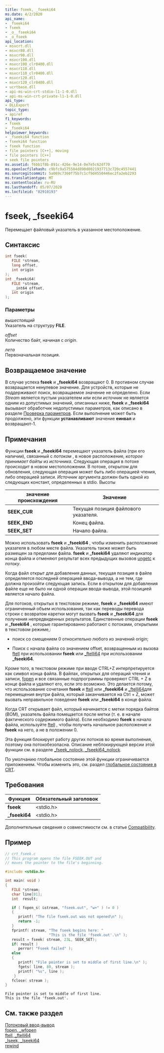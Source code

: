 ```yaml
---
title: fseek, _fseeki64
ms.date: 4/2/2020
api_name:
- _fseeki64
- fseek
- _o__fseeki64
- _o_fseek
api_location:
- msvcrt.dll
- msvcr80.dll
- msvcr90.dll
- msvcr100.dll
- msvcr100_clr0400.dll
- msvcr110.dll
- msvcr110_clr0400.dll
- msvcr120.dll
- msvcr120_clr0400.dll
- ucrtbase.dll
- api-ms-win-crt-stdio-l1-1-0.dll
- api-ms-win-crt-private-l1-1-0.dll
api_type:
- DLLExport
topic_type:
- apiref
f1_keywords:
- fseek
- _fseeki64
helpviewer_keywords:
- _fseeki64 function
- fseeki64 function
- fseek function
- file pointers [C++], moving
- file pointers [C++]
- seek file pointers
ms.assetid: f6bb1f8b-891c-426e-9e14-0e7e5c62df70
ms.openlocfilehash: c9bfc9a575504d890d0021937713c720c4557441
ms.sourcegitcommit: 5a069c7360f75b7c1cf9d4550446ec2fa2eb2293
ms.translationtype: MT
ms.contentlocale: ru-RU
ms.lasthandoff: 05/07/2020
ms.locfileid: "82910193"
---
```

# <a name="fseek-_fseeki64"></a>fseek, _fseeki64

Перемещает файловый указатель в указанное местоположение.

## <a name="syntax"></a>Синтаксис

```C
int fseek(
   FILE *stream,
   long offset,
   int origin
);
int _fseeki64(
   FILE *stream,
   __int64 offset,
   int origin
);
```

### <a name="parameters"></a>Параметры

*вышестоящий*<br/>
Указатель на структуру **FILE**.

*offset*<br/>
Количество байт, начиная с *origin*.

*лета*<br/>
Первоначальная позиция.

## <a name="return-value"></a>Возвращаемое значение

В случае успеха **fseek** и **_fseeki64** возвращают 0. В противном случае возвращается ненулевое значение. Для устройств, которые не поддерживают поиск, возвращаемое значение не определено. Если *Stream* является пустым указателем или если *источник* не является одним из допустимых значений, описанных ниже, **fseek** и **_fseeki64** вызывают обработчик недопустимых параметров, как описано в разделе [Проверка параметров](../../c-runtime-library/parameter-validation.md). Если выполнение может быть продолжено, эти функции **устанавливают** значение **еинвал** и возвращают-1.

## <a name="remarks"></a>Примечания

Функции **fseek** и **_fseeki64** перемещают указатель файла (при его наличии), связанный с *потоком* , в новое расположение, *которое принимает байты* из *источника*. Следующая операция в потоке происходит в новом местоположении. В потоке, открытом для обновления, следующая операция может быть либо операцией чтения, либо операцией записи. *Источник* аргумента должен быть одной из следующих констант, определенных в stdio. Высоты

|значение происхождения|Значение|
|-|-|
| **SEEK_CUR** | Текущая позиция файлового указателя. |
| **SEEK_END** | Конец файла. |
| **SEEK_SET** | Начало файла. |

Можно использовать **fseek** и **_fseeki64** , чтобы изменить расположение указателя в любом месте файла. Указатель также может быть размещен за пределами файла. **fseek** и **_fseeki64** удаляют индикатор конца файла и отменяют результат всех предыдущих вызовов [ungetc](ungetc-ungetwc.md) к *потоку*.

Когда файл открыт для добавления данных, текущая позиция в файле определяется последней операцией ввода-вывода, а не тем, где должна произойти следующая запись. Если в открытом для добавления файле еще не было ни одной операции ввода-вывода, этой позицией является начало файла.

Для потоков, открытых в текстовом режиме, **fseek** и **_fseeki64** имеют ограниченный объем использования, так как переводы перевода строки с возвратом каретки могут вызвать **fseek** и **_fseeki64** для получения непредвиденных результатов. Единственные операции **fseek** и **_fseeki64** , которые гарантированно работают с потоками, открытыми в текстовом режиме,:

- поиск со смещением 0 относительно любого из значений origin;

- Поиск с начала файла со значением offset, возвращенным из вызова [ftell](ftell-ftelli64.md) при использовании **fseek** или [_ftelli64](ftell-ftelli64.md) при использовании **_fseeki64**.

Кроме того, в текстовом режиме при вводе CTRL+Z интерпретируется как символ конца файла. В файлах, открытых для операций чтения и записи, [fopen](fopen-wfopen.md) и все связанные подпрограммы проверяют CTRL + Z в конце файла и удаляют его, если это возможно. Это делается потому, что использование сочетания **fseek** и [ftell](ftell-ftelli64.md) или **_fseeki64** и [_ftelli64](ftell-ftelli64.md)для перемещения внутри файла, который заканчивается на Ctrl + Z, может вызвать неправильное поведение **fseek** или **_fseeki64** в конце файла.

Когда CRT открывает файл, который начинается с метки порядка байтов (BOM), указатель файла помещается после метки (т. е. в начале фактического содержимого файла). Если необходимо **fseek** в начало файла, используйте [ftell](ftell-ftelli64.md) , чтобы получить начальное расположение и **fseek** на него, а не в положении 0.

Эта функция блокирует работу других потоков во время выполнения, поэтому она потокобезопасна. Описание неблокирующей версии этой функции см. в разделе [_fseek_nolock, _fseeki64_nolock](fseek-nolock-fseeki64-nolock.md).

По умолчанию глобальное состояние этой функции ограничивается приложением. Чтобы изменить это, см. раздел [глобальное состояние в CRT](../global-state.md).

## <a name="requirements"></a>Требования

|Функция|Обязательный заголовок|
|--------------|---------------------|
|**fseek**|\<stdio.h>|
|**_fseeki64**|\<stdio.h>|

Дополнительные сведения о совместимости см. в статье [Compatibility](../../c-runtime-library/compatibility.md).

## <a name="example"></a>Пример

```C
// crt_fseek.c
// This program opens the file FSEEK.OUT and
// moves the pointer to the file's beginning.

#include <stdio.h>

int main( void )
{
   FILE *stream;
   char line[81];
   int  result;

   if ( fopen_s( &stream, "fseek.out", "w+" ) != 0 )
   {
      printf( "The file fseek.out was not opened\n" );
      return -1;
   }
   fprintf( stream, "The fseek begins here: "
                    "This is the file 'fseek.out'.\n" );
   result = fseek( stream, 23L, SEEK_SET);
   if( result )
      perror( "Fseek failed" );
   else
   {
      printf( "File pointer is set to middle of first line.\n" );
      fgets( line, 80, stream );
      printf( "%s", line );
    }
   fclose( stream );
}
```

```Output
File pointer is set to middle of first line.
This is the file 'fseek.out'.
```

## <a name="see-also"></a>См. также раздел

[Потоковый ввод-вывод](../../c-runtime-library/stream-i-o.md)<br/>
[fopen, _wfopen](fopen-wfopen.md)<br/>
[ftell, _ftelli64](ftell-ftelli64.md)<br/>
[_lseek, _lseeki64](lseek-lseeki64.md)<br/>
[rewind](rewind.md)<br/>
